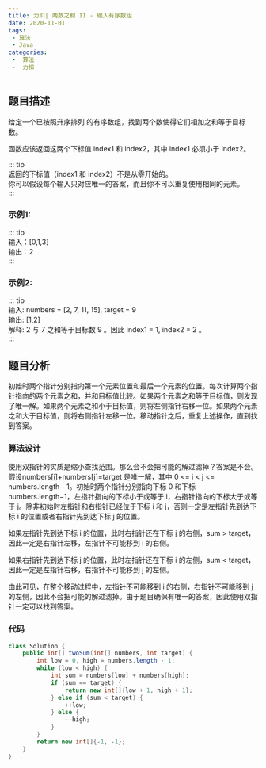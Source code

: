 ```yaml
---
title: 力扣| 两数之和 II - 输入有序数组
date: 2020-11-01
tags:
 - 算法
 - Java
categories:
 -  算法
 -  力扣
---
```



## 题目描述

给定一个已按照升序排列 的有序数组，找到两个数使得它们相加之和等于目标数。  

函数应该返回这两个下标值 index1 和 index2，其中 index1 必须小于 index2。

::: tip  
返回的下标值（index1 和 index2）不是从零开始的。    
你可以假设每个输入只对应唯一的答案，而且你不可以重复使用相同的元素。  
:::

### 示例1:
::: tip  
输入：[0,1,3]   
输出：2   
:::

### 示例2:
::: tip  
输入: numbers = [2, 7, 11, 15], target = 9  
输出: [1,2]  
解释: 2 与 7 之和等于目标数 9 。因此 index1 = 1, index2 = 2 。  
:::


## 题目分析
初始时两个指针分别指向第一个元素位置和最后一个元素的位置。每次计算两个指针指向的两个元素之和，并和目标值比较。如果两个元素之和等于目标值，则发现了唯一解。如果两个元素之和小于目标值，则将左侧指针右移一位。如果两个元素之和大于目标值，则将右侧指针左移一位。移动指针之后，重复上述操作，直到找到答案。


### 算法设计
使用双指针的实质是缩小查找范围。那么会不会把可能的解过滤掉？答案是不会。假设numbers[i]+numbers[j]=target 是唯一解，其中 0 <=  i < j <= numbers.length - 1。初始时两个指针分别指向下标 0 和下标 numbers.length−1，左指针指向的下标小于或等于 i，右指针指向的下标大于或等于 j。除非初始时左指针和右指针已经位于下标 i 和 j，否则一定是左指针先到达下标 i 的位置或者右指针先到达下标 j 的位置。

如果左指针先到达下标 i 的位置，此时右指针还在下标 j 的右侧，sum > target，因此一定是右指针左移，左指针不可能移到 i 的右侧。

如果右指针先到达下标 j 的位置，此时左指针还在下标 i 的左侧，sum < target，因此一定是左指针右移，右指针不可能移到 j 的左侧。

由此可见，在整个移动过程中，左指针不可能移到 i 的右侧，右指针不可能移到 j 的左侧，因此不会把可能的解过滤掉。由于题目确保有唯一的答案，因此使用双指针一定可以找到答案。


### 代码 
```java
class Solution {
    public int[] twoSum(int[] numbers, int target) {
        int low = 0, high = numbers.length - 1;
        while (low < high) {
            int sum = numbers[low] + numbers[high];
            if (sum == target) {
                return new int[]{low + 1, high + 1};
            } else if (sum < target) {
                ++low;
            } else {
                --high;
            }
        }
        return new int[]{-1, -1};
    }
}
```